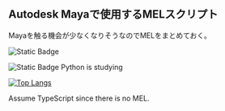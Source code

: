 ## Autodesk Mayaで使用するMELスクリプト

Mayaを触る機会が少なくなりそうなのでMELをまとめておく。

![Static Badge](https://img.shields.io/badge/Maya-MEL-orange)

![Static Badge](https://img.shields.io/badge/Maya-python-blue) Python is studying

[![Top Langs](https://github-readme-stats.vercel.app/api/top-langs/?username=yosiojapan&layout=compact&langs_count=8&hide=html,css)](https://github.com/anuraghazra/github-readme-stats)

Assume TypeScript since there is no MEL.

<!--
**yosiojapan/yosiojapan** is a ✨ _special_ ✨ repository because its `README.md` (this file) appears on your GitHub profile.

Here are some ideas to get you started:

- 🔭 I’m currently working on ...
- 🌱 I’m currently learning ...
- 👯 I’m looking to collaborate on ...
- 🤔 I’m looking for help with ...
- 💬 Ask me about ...
- 📫 How to reach me: ...
- 😄 Pronouns: ...
- ⚡ Fun fact: ...
-->
